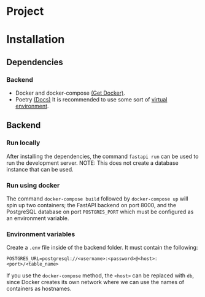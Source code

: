 # Project


# Installation

## Dependencies

### Backend
- Docker and docker-compose [(Get Docker)](https://docs.docker.com/get-docker/).
- Poetry [(Docs)](https://python-poetry.org/) It is recommended to use some sort of [virtual environment](https://docs.python.org/3/library/venv.html).

## Backend

### Run locally
After installing the  dependencies, the command `fastapi run` can be used to run the development server.
NOTE: This does not create a database instance that can be used.

### Run using docker
The command `docker-compose build` followed by `docker-compose up` will spin up two containers; the FastAPI backend on port 8000, and the PostgreSQL database on port `POSTGRES_PORT` which must be configured as an environment variable.

### Environment variables
Create a `.env` file inside of the backend folder. It must contain the following:

```
POSTGRES_URL=postgresql://<username>:<password>@<host>:<port>/<table_name>
```
If you use the `docker-compose` method, the `<host>` can be replaced with `db`, since Docker creates its own network where we can use the names of containers as hostnames.
